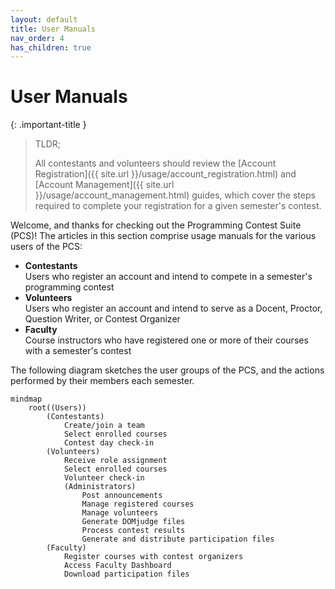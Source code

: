 ```yaml
---
layout: default
title: User Manuals
nav_order: 4
has_children: true
---
```


# User Manuals

{: .important-title }
> TLDR;
>
> All contestants and volunteers should review the [Account Registration]({{ site.url }}/usage/account_registration.html) and [Account Management]({{ site.url }}/usage/account_management.html) guides, which cover the steps required to complete your registration for a given semester's contest.

Welcome, and thanks for checking out the Programming Contest Suite (PCS)! The articles in this section comprise usage manuals for the various users of the PCS:

- **Contestants**  
    Users who register an account and intend to compete in a semester's programming contest
- **Volunteers**  
    Users who register an account and intend to serve as a Docent, Proctor, Question Writer, or Contest Organizer
- **Faculty**  
    Course instructors who have registered one or more of their courses with a semester's contest

The following diagram sketches the user groups of the PCS, and the actions performed by their members each semester.

``` mermaid
mindmap
    root((Users))
        (Contestants)
            Create/join a team
            Select enrolled courses
            Contest day check-in
        (Volunteers)
            Receive role assignment
            Select enrolled courses
            Volunteer check-in
            (Administrators)
                Post announcements
                Manage registered courses
                Manage volunteers
                Generate DOMjudge files
                Process contest results
                Generate and distribute participation files
        (Faculty)
            Register courses with contest organizers
            Access Faculty Dashboard
            Download participation files
```
